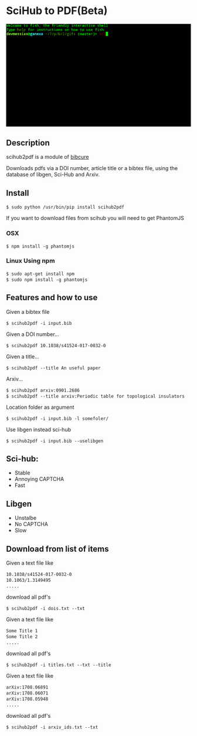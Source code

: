 # SciHub to PDF(Beta)

![](https://raw.githubusercontent.com/bibcure/logo/master/gifs/scihub.gif) 
## Description

scihub2pdf is a module of [bibcure](https://github.com/bibcure/bibcure)

Downloads pdfs via a DOI number, article title or a bibtex file, using the
database of libgen,  Sci-Hub and Arxiv.

## Install

```
$ sudo python /usr/bin/pip install scihub2pdf
```
If you want  to download files from scihub you will need to get  PhantomJS

### OSX
```
$ npm install -g phantomjs
```
### Linux Using npm

```
$ sudo apt-get install npm
$ sudo npm install -g phantomjs
```



## Features and how to use

Given a bibtex file
```
$ scihub2pdf -i input.bib
```

Given a DOI number...
```
$ scihub2pdf 10.1038/s41524-017-0032-0
```

Given a title...
```
$ scihub2pdf --title An useful paper
```

Arxiv...
```
$ scihub2pdf arxiv:0901.2686
$ scihub2pdf --title arxiv:Periodic table for topological insulators
```

Location folder as argument
```
$ scihub2pdf -i input.bib -l somefoler/
```

Use libgen instead sci-hub

```
$ scihub2pdf -i input.bib --uselibgen
```

## Sci-hub:

- Stable
- Annoying CAPTCHA
- Fast


## Libgen

- Unstalbe
- No CAPTCHA
- Slow

## Download from list of items

Given a text file like

```
10.1038/s41524-017-0032-0
10.1063/1.3149495
.....
```
download all pdf's
```
$ scihub2pdf -i dois.txt --txt
```
Given a text file like

```
Some Title 1
Some Title 2
.....
```
download all pdf's
```
$ scihub2pdf -i titles.txt --txt --title
```
Given a text file like

```
arXiv:1708.06891
arXiv:1708.06071
arXiv:1708.05948
.....
```
download all pdf's
```
$ scihub2pdf -i arxiv_ids.txt --txt
```
